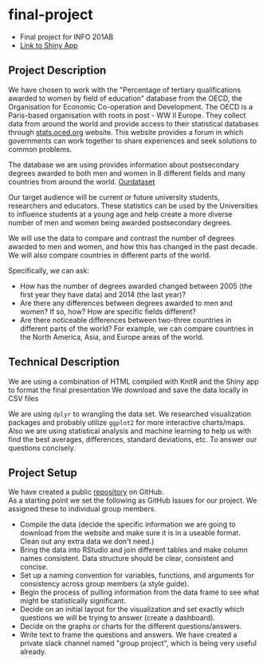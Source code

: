 # final-project

* Final project for INFO 201AB
* [Link to Shiny App](https://jtopasna.shinyapps.io/final-project/)
## Project Description
We have chosen to work with the "Percentage of tertiary qualifications awarded to women by field of education"  database from the OECD, the Organisation for Economic Co-operation and Development.  The OECD is a Paris-based organisation with roots in post - WW II Europe. They collect data from around the world and provide access to their statistical databases through [stats.oced.org](http://stats.oecd.org/) website. This website provides a forum in which governments can work together to share experiences and seek solutions to common problems.  

The database we are using provides information about postsecondary degrees awarded to both men and women in 8 different fields and many countries from around the world. [Ourdataset](http://stats.oecd.org//Index.aspx?QueryId=70547)

Our target audience will be current or future university students, researchers and educators.
These statistics can be used by the Universities to influence students at a young age and help create a more diverse number of men and women being awarded postsecondary degrees.

We will use the data to compare and contrast the number of degrees awarded to men and women, and how this has changed in the past decade. We will also compare countries in different parts of the world.  

Specifically, we can ask:

* How has the number of degrees awarded changed between 2005 (the first year they have data) and 2014 (the last year)?
* Are there any differences between degrees awarded to men and women? If so, how? How are specific fields different?
* Are there noticeable differences between two-three countries in different parts of the world? For example, we can compare countries in the North America, Asia, and Europe areas of the world. 
        

## Technical Description
We are using a combination of HTML compiled with KnitR and the Shiny app to format the final presentation
We download and save the data locally in CSV files 

We are using `dplyr` to  wrangling the data set. 
We researched visualization packages and probably utilize `ggplot2` for more interactive charts/maps.
Also we are using statistical analysis and machine learning to help us with find the best averages, differences, standard deviations, etc. To answer our questions concisely.


## Project Setup
We have created a public [repository](https://github.com/INFO201AB-Group3/final-project.git) on GitHub.  
As a starting point we set the following as GitHub Issues for our project. We assigned these to individual group members.
* Compile the data (decide the specific information we are going to download from the website and make sure it is in a useable format.  Clean out any extra data we don't need.)
* Bring the data into RStudio and join different tables and make column names consistent. Data structure should be clear, consistent and concise. 
* Set up a naming convention for variables, functions, and arguments  for consistency across group members (a style guide).
* Begin the process of pulling information from the data frame to see what might be statistically significant. 
* Decide on an initial layout for the visualization and set exactly which questions we will be trying to answer (create a dashboard).
* Decide on the graphs or charts for the different questions/answers. 
* Write text to frame the questions and answers.
We have created a private slack channel named "group project", which is being very useful already.
